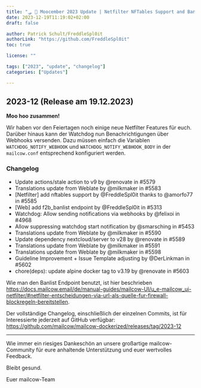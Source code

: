 ```yaml
---
title: "🛷 🐄 Moocember 2023 Update | Netfilter NFTables Support and Banlist Endpoint"
date: 2023-12-19T11:19:02+02:00
draft: false

author: Patrick Schult/FreddleSpl0it
authorLink: "https://github.com/FreddleSpl0it"
toc: true

license: ""

tags: ["2023", "update", "changelog"]
categories: ["Updates"]

---
```


## 2023-12 (Release am 19.12.2023)

**Moo hoo zusammen!**

Wir haben vor den Feiertagen noch einige neue Netfilter Features für euch. 
Darüber hinaus kann der Watchdog nun Benachrichtigungen über Webhooks versenden. Dazu müssen einfach die Variablen `WATCHDOG_NOTIFY_WEBHOOK` und `WATCHDOG_NOTIFY_WEBHOOK_BODY` in der `mailcow.conf` entsprechend konfiguriert werden.

<!--more-->

### Changelog

* Update actions/stale action to v9 by @renovate in #5579
* Translations update from Weblate by @milkmaker in #5583
* [Netfilter] add nftables support by @FreddleSpl0it thanks to @amorfo77 in #5585
* [Web] add f2b_banlist endpoint by @FreddleSpl0it in #5313
* Watchdog: Allow sending notifications via webhooks by @felixoi in #4968
* Allow suppressing watchdog start notification by @smarsching in #5453
* Translations update from Weblate by @milkmaker in #5590
* Update dependency nextcloud/server to v28 by @renovate in #5589
* Translations update from Weblate by @milkmaker in #5591
* Translations update from Weblate by @milkmaker in #5598
* Guideline Improvement + Issue Template adjusting by @DerLinkman in #5602
* chore(deps): update alpine docker tag to v3.19 by @renovate in #5603

Wie man den Banlist Endpoint benutzt, ist hier beschrieben https://docs.mailcow.email/de/manual-guides/mailcow-UI/u_e-mailcow_ui-netfilter/#netfilter-entscheidungen-via-url-als-quelle-fur-firewall-blockregeln-bereitstellen.

Der vollständige Changelog, einschließlich der einzelnen Commits, ist für Interessierte jederzeit auf GitHub verfügbar:
https://github.com/mailcow/mailcow-dockerized/releases/tag/2023-12

---

Wie immer ein riesiges Dankeschön an unsere großartige mailcow-Community für eure anhaltende Unterstützung und euer wertvolles Feedback.

Bleibt gesund.

Euer mailcow-Team
